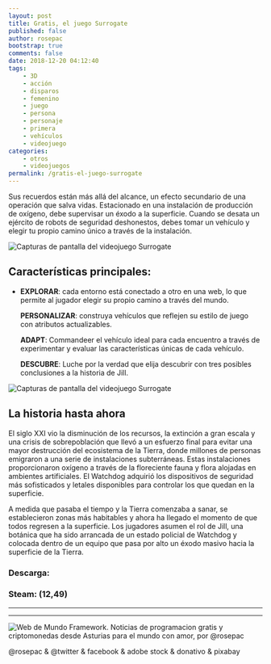 ```yaml
---
layout: post
title: Gratis, el juego Surrogate
published: false
author: rosepac
bootstrap: true
comments: false
date: 2018-12-20 04:12:40
tags:
    - 3D
    - acción
    - disparos
    - femenino
    - juego
    - persona
    - personaje
    - primera
    - vehículos
    - videojuego
categories:
    - otros
    - videojuegos
permalink: /gratis-el-juego-surrogate
---
```

Sus recuerdos están más allá del alcance, un efecto secundario de una operación que salva vidas. Estacionado en una instalación de producción de oxígeno, debe supervisar un éxodo a la superficie. Cuando se desata un ejército de robots de seguridad deshonestos, debes tomar un vehículo y elegir tu propio camino único a través de la instalación.

![Capturas de pantalla del videojuego Surrogate][1]

## Características principales:

  * **EXPLORAR**: cada entorno está conectado a otro en una web, lo que permite al jugador elegir su propio camino a través del mundo.
  
    **PERSONALIZAR**: construya vehículos que reflejen su estilo de juego con atributos actualizables.
  
    **ADAPT**: Commandeer el vehículo ideal para cada encuentro a través de experimentar y evaluar las características únicas de cada vehículo.
  
    **DESCUBRE**: Luche por la verdad que elija descubrir con tres posibles conclusiones a la historia de Jill.

![Capturas de pantalla del videojuego Surrogate][2]

## La historia hasta ahora

El siglo XXI vio la disminución de los recursos, la extinción a gran escala y una crisis de sobrepoblación que llevó a un esfuerzo final para evitar una mayor destrucción del ecosistema de la Tierra, donde millones de personas emigraron a una serie de instalaciones subterráneas. Estas instalaciones proporcionaron oxígeno a través de la floreciente fauna y flora alojadas en ambientes artificiales. El Watchdog adquirió los dispositivos de seguridad más sofisticados y letales disponibles para controlar los que quedan en la superficie.



A medida que pasaba el tiempo y la Tierra comenzaba a sanar, se establecieron zonas más habitables y ahora ha llegado el momento de que todos regresen a la superficie. Los jugadores asumen el rol de Jill, una botánica que ha sido arrancada de un estado policial de Watchdog y colocada dentro de un equipo que pasa por alto un éxodo masivo hacia la superficie de la Tierra.

### Descarga: 

### Steam:  (12,49)

* * *


   


* * *


  


![Web de Mundo Framework. Noticias de programacion gratis y criptomonedas desde Asturias para el mundo con amor, por @rosepac][3]


  @rosepac & @twitter & facebook & adobe stock & donativo & pixabay


 [1]: https://i.ibb.co/1drs0rh/surro-1.png
 [2]: https://i.ibb.co/10Z379f/surro-2.png
 [3]: https://image.ibb.co/iTckvT/mundo-framework-1350x167-steemit.png